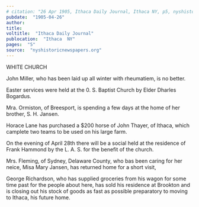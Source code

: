 ```yaml
---
# citation: "26 Apr 1905, Ithaca Daily Journal, Ithaca NY, p5, nyshistoricnewspapers.org."
pubdate:  "1905-04-26"
author: 
title: 
voltitle:  "Ithaca Daily Journal"
publocation:  "Ithaca  NY"
pages:  "5"
source:  "nyshistoricnewspapers.org"
---
```

WHITE CHURCH

John Miller, who has been laid up all winter with rheumatiem, is no better.  

Easter services were held at the 0. S. Baptist Church by Elder Dharles Bogardus. 

Mra. Ormiston, of Breesport, is spending a few days at the home of her brother, S. H. Jansen. 

Horace Lane has purchased a $200 horse of John Thayer, of Ithaca, which camplete two teams to be used on his large farm. 

On the evening of April 28th there will be a social held at the residence of Frank Hammond by the L. A. S. for the benefit of the church. 

Mrs. Fleming, of Sydney, Delaware County, who bas been caring for her neice, Misa Mary Jansen, has returned home for a short visit, 

George Richardson, who has supplied groceries from his wagon for some time past for the people about here, has sold his residence at Brookton and is closing out his stock of goods as fast as possible preparatory to moving to Ithaca, his future home. 

